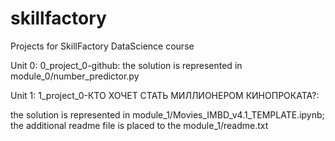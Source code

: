 # skillfactory
Projects for SkillFactory DataScience course

Unit 0: 0_project_0-github:
    the solution is represented in module_0/number_predictor.py
    
Unit 1: 1_project_0-КТО ХОЧЕТ СТАТЬ МИЛЛИОНЕРОМ КИНОПРОКАТА?: 

   the solution is represented in module_1/Movies_IMBD_v4.1_TEMPLATE.ipynb; 
   the additional readme file is placed to the module_1/readme.txt
